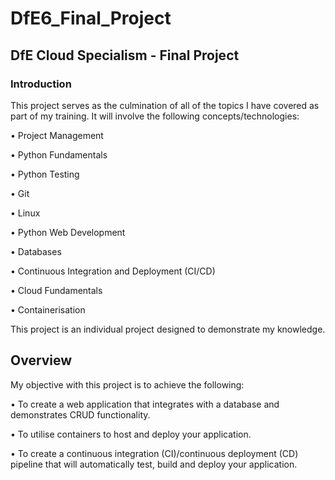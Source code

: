 # DfE6_Final_Project

## DfE Cloud Specialism - Final Project
### Introduction

This project serves as the culmination of all of the topics I have covered as part of my training. It will involve the following concepts/technologies:

•	Project Management

•	Python Fundamentals

•	Python Testing

•	Git

•	Linux

•	Python Web Development

•	Databases

•	Continuous Integration and Deployment (CI/CD)

•	Cloud Fundamentals

•	Containerisation

This project is an individual project designed to demonstrate my knowledge.

## Overview

My objective with this project is to achieve the following:

•	To create a web application that integrates with a database and demonstrates CRUD functionality.

•	To utilise containers to host and deploy your application.

•	To create a continuous integration (CI)/continuous deployment (CD) pipeline that will automatically test, build and deploy your application.

